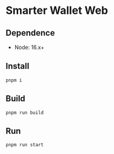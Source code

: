 # Smarter Wallet Web

## Dependence

- Node: 16.x+

## Install

```shell
pnpm i
```

## Build

```shell
pnpm run build
```

## Run

```shell
pnpm run start
```
